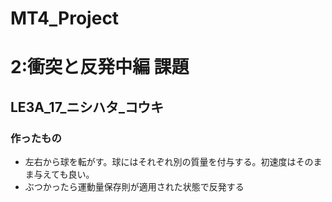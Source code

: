 # MT4_Project

2:衝突と反発中編 課題
============

LE3A_17_ニシハタ_コウキ
------------

### 作ったもの
 - 左右から球を転がす。球にはそれぞれ別の質量を付与する。初速度はそのまま与えても良い。
 - ぶつかったら運動量保存則が適用された状態で反発する
